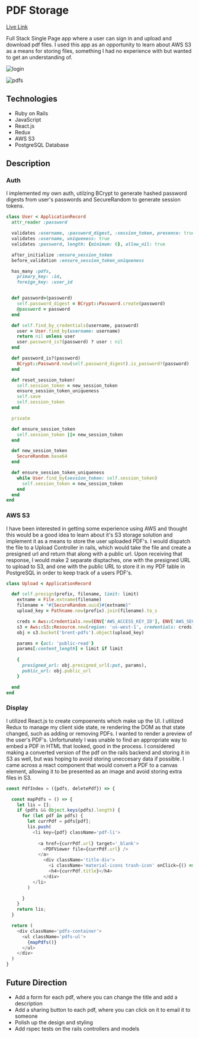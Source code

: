 # PDF Storage 


[Live Link](http://brents-pdfs.herokuapp.com)

Full Stack Single Page app where a user can sign in and upload and download pdf
files. I used this app as an opportunity to learn about AWS S3 as a means for
storing files, something I had no experience with but wanted to get an
understanding of. 

![login](./images/login.png)

![pdfs](./images/pdfs.png)


## Technologies 

- Ruby on Rails 
- JavaScript 
- React.js
- Redux 
- AWS S3
- PostgreSQL Database 


## Description 


### Auth
I implemented my own auth, utilzing BCrypt to generate hashed password digests from user's passwords and
SecureRandom to generate session tokens.

```ruby
class User < ApplicationRecord
  attr_reader :password

  validates :username, :password_digest, :session_token, presence: true
  validates :username, uniqueness: true
  validates :password, length: {minimum: 6}, allow_nil: true

  after_initialize :ensure_session_token
  before_validation :ensure_session_token_uniqueness

  has_many :pdfs,
    primary_key: :id,
    foreign_key: :user_id


  def password=(password)
    self.password_digest = BCrypt::Password.create(password) 
    @password = password
  end

  def self.find_by_credentials(username, password)
    user = User.find_by(username: username)
    return nil unless user
    user.password_is?(password) ? user : nil
  end

  def password_is?(password)
    BCrypt::Password.new(self.password_digest).is_password?(password)
  end

  def reset_session_token!
    self.session_token = new_session_token
    ensure_session_token_uniqueness
    self.save
    self.session_token
  end

  private

  def ensure_session_token
    self.session_token ||= new_session_token
  end

  def new_session_token
    SecureRandom.base64
  end

  def ensure_session_token_uniqueness
    while User.find_by(session_token: self.session_token)
      self.session_token = new_session_token
    end
  end
end

```


### AWS S3

I have been interested in getting some experience using AWS and thought this
would be a good idea to learn about it's S3 storage solution and implement it as
a means to store the user uploaded PDF's. I would dispatch the file to a Upload
Controller in rails, which would take the file and create a presigned url and
return that along with a public url. Upon receiving that response, I would make
2 separate disptaches, one with the presigned URL to upload to S3, and one with
the public URL to store it in my PDF table in PostgreSQL in order to keep track
of a users PDF's.


```ruby
class Upload < ApplicationRecord

  def self.presign(prefix, filename, limit: limit)
    extname = File.extname(filename)
    filename = "#{SecureRandom.uuid}#{extname}"
    upload_key = Pathname.new(prefix).join(filename).to_s

    creds = Aws::Credentials.new(ENV['AWS_ACCESS_KEY_ID'], ENV['AWS_SECRET_ACCESS_KEY'])
    s3 = Aws::S3::Resource.new(region: 'us-west-1', credentials: creds)
    obj = s3.bucket('brent-pdfs').object(upload_key)

    params = {acl: 'public-read'}
    params[:content_length] = limit if limit
    
    {
      presigned_url: obj.presigned_url(:put, params),
      public_url: obj.public_url
    }

  end
end
```

### Display

I utilized React.js to create compoenents which make up the UI. I utilized Redux
to manage my client side state, re rendering the DOM as that state changed, such
as adding or removing PDFs. I wanted to render a preview of the user's PDF's.
Unfortunately I was unable to find an appropriate way to embed a PDF in
HTML that looked, good in the process. I considered making a converted version
of the pdf on the rails backend and storing it in S3 as well, but was hoping to
avoid storing uneccesary data if possible. I came across a react component that
would convert a PDF to a canvas element, allowing it to be presented as an image
and avoid storing extra files in S3.

```javascript
const PdfIndex = ({pdfs, deletePdf}) => {

  const mapPdfs = () => {
    let lis = [];
    if (pdfs && Object.keys(pdfs).length) {
      for (let pdf in pdfs) {
        let currPdf = pdfs[pdf];
        lis.push(
          <li key={pdf} className='pdf-li'>
           
            <a href={currPdf.url} target='_blank'>
              <PDFViewer file={currPdf.url} />
            </a>
              <div className='title-div'>
                <i className='material-icons trash-icon' onClick={() => deletePdf(pdf)}>delete</i>
                <h4>{currPdf.title}</h4>
              </div>
          </li>
        )

      }
    }
    return lis;
  }

  return (
    <div className='pdfs-container'>
      <ul className='pdfs-ul'>
        {mapPdfs()}
      </ul>
    </div>
  )
}
```


## Future Direction 

- Add a form for each pdf, where you can change the title and add a description
- Add a sharing button to each pdf, where you can click on it to email it to
  someone
- Polish up the design and styling
- Add rspec tests on the rails controllers and models  
